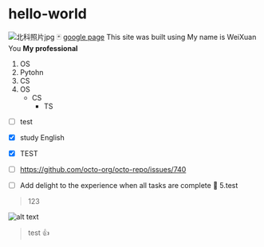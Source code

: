 # hello-world
![北科照片jpg](https://user-images.githubusercontent.com/62496238/126866000-7ca66661-44c4-4e64-9f3a-9e97a8159bd6.jpg)
🃏
[google page](https://translate.google.com/)
This site was built using 
My name is WeiXuan You
**My professional**
1. OS
2. Pytohn
3. CS
4. OS
     - CS
       - TS 
- [ ] test
- [x] study English

- [x] TEST
- [ ] https://github.com/octo-org/octo-repo/issues/740
- [ ] Add delight to the experience when all tasks are complete :tada:
5.test
> 123

![alt text](https://user-images.githubusercontent.com/62496238/126865719-bf1bc408-7213-4cfc-a7b8-196b462c0b93.jpg)

> test
:+1:
